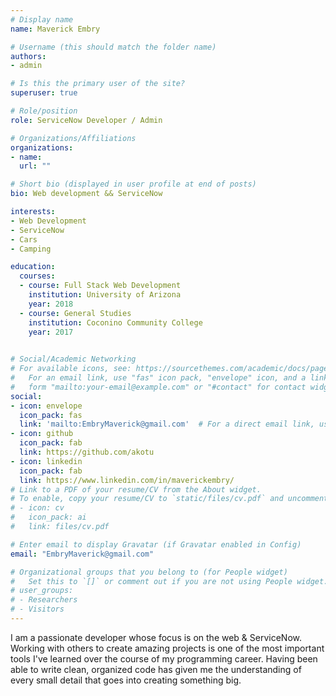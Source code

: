 ```yaml
---
# Display name
name: Maverick Embry

# Username (this should match the folder name)
authors:
- admin

# Is this the primary user of the site?
superuser: true

# Role/position
role: ServiceNow Developer / Admin

# Organizations/Affiliations
organizations:
- name: 
  url: ""

# Short bio (displayed in user profile at end of posts)
bio: Web development && ServiceNow

interests:
- Web Development
- ServiceNow
- Cars
- Camping

education:
  courses:
  - course: Full Stack Web Development
    institution: University of Arizona
    year: 2018
  - course: General Studies
    institution: Coconino Community College
    year: 2017
  

# Social/Academic Networking
# For available icons, see: https://sourcethemes.com/academic/docs/page-builder/#icons
#   For an email link, use "fas" icon pack, "envelope" icon, and a link in the
#   form "mailto:your-email@example.com" or "#contact" for contact widget.
social:
- icon: envelope
  icon_pack: fas
  link: 'mailto:EmbryMaverick@gmail.com'  # For a direct email link, use "mailto:test@example.org".
- icon: github
  icon_pack: fab
  link: https://github.com/akotu
- icon: linkedin
  icon_pack: fab
  link: https://www.linkedin.com/in/maverickembry/
# Link to a PDF of your resume/CV from the About widget.
# To enable, copy your resume/CV to `static/files/cv.pdf` and uncomment the lines below.
# - icon: cv
#   icon_pack: ai
#   link: files/cv.pdf

# Enter email to display Gravatar (if Gravatar enabled in Config)
email: "EmbryMaverick@gmail.com"

# Organizational groups that you belong to (for People widget)
#   Set this to `[]` or comment out if you are not using People widget.
# user_groups:
# - Researchers
# - Visitors
---
```


I am a passionate developer whose focus is on the web & ServiceNow. Working with others to create amazing projects is one of the most important tools I've learned over the course of my programming career. Having been able to write clean, organized code has given me the understanding of every small detail that goes into creating something big.